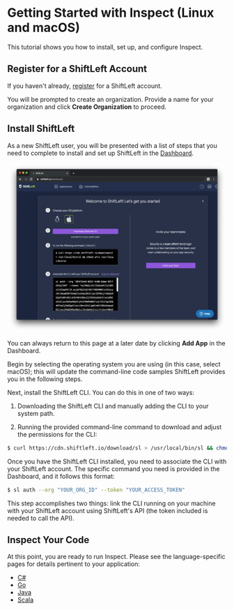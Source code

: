 # Getting Started with Inspect (Linux and macOS)

This tutorial shows you how to install, set up, and configure Inspect.

## Register for a ShiftLeft Account

If you haven't already, [register](https://shiftleft.io/register) for a ShiftLeft account.

You will be prompted to create an organization. Provide a name for your organization and click **Create Organization** to proceed.

## Install ShiftLeft

As a new ShiftLeft user, you will be presented with a list of steps that you need to complete to install and set up ShiftLeft in the [Dashboard](https://www.shiftleft.io/dashboard).

![Dashboard Instructions Page](/quickstarts/img/add-app.png)

You can always return to this page at a later date by clicking **Add App** in the Dashboard.

Begin by selecting the operating system you are using (in this case, select macOS); this will update the command-line code samples ShiftLeft provides you in the following steps.

Next, install the ShiftLeft CLI. You can do this in one of two ways:

1. Downloading the ShiftLeft CLI and manually adding the CLI to your system path.

2. Running the provided command-line command to download and adjust the permissions for the CLI:

```bash
$ curl https://cdn.shiftleft.io/download/sl > /usr/local/bin/sl && chmod a+rx /usr/local/bin/sl
```

Once you have the ShiftLeft CLI installed, you need to associate the CLI with your ShiftLeft account. The specific command you need is provided in the Dashboard, and it follows this format:

```bash
$ sl auth --org "YOUR_ORG_ID" --token "YOUR_ACCESS_TOKEN"
```

This step accomplishes two things: link the CLI running on your machine with your ShiftLeft account using ShiftLeft's API (the token included is needed to call the API).

## Inspect Your Code

At this point, you are ready to run Inspect. Please see the language-specific pages for details pertinent to your application:

* [C#](/inspect/analyzing-applications/c-sharp.md)
* [Go](/inspect/analyzing-applications/golang.md)
* [Java](/inspect/analyzing-applications/java.md)
* [Scala](/inspect/analyzing-applications/scala.md)
